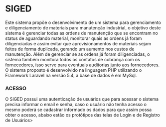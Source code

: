 # SIGED
Este sistema propõe o desenvolvimento de um sistema para gerenciamento e diligenciamento de materiais para manutenção industrial, o objetivo deste sistema é gerenciar todas as ordens de manutenção  que se encontram no status de aguardando material, monitorar quais as ordens já foram diligenciadas e assim evitar que aprovisionamentos de materiais sejam feitos de forma duplicada, gerando um aumento nos custos de manutenção. Além de gerenciar se as ordens já foram diligenciadas, o sistema também monitora todos os contatos de cobrança com  os fornecedores, isso serve para eventuais auditorias junto aos fornecedores. O sistema proposto é desenvolvido na linguagem PHP utilizando o Framework Laravel na versão 5.4, a base de dados é em MySql.

<h3>ACESSO</h3>
O SIGED possui uma autenticação de usuários que para acessar o sistema precisa informar o email e senha, caso o usuário não tenha acesso o mesmo poderá se cadastrar informado os dados para que assim possa obter o acesso, abaixo estão os protótipos das telas de Login e de Registro de Usuários>
